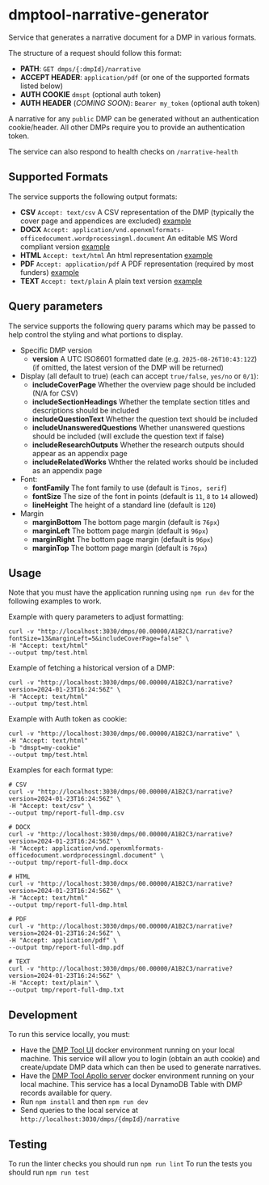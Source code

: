 # dmptool-narrative-generator
Service that generates a narrative document for a DMP in various formats. 

The structure of a request should follow this format: 
- **PATH**: `GET dmps/{:dmpId}/narrative`
- **ACCEPT HEADER**: `application/pdf` (or one of the supported formats listed below)
- **AUTH COOKIE** `dmspt` (optional auth token)
- **AUTH HEADER** (_COMING SOON_): `Bearer my_token` (optional auth token)

A narrative for any `public` DMP can be generated without an authentication cookie/header. All other DMPs require you to provide an authentication token.

The service can also respond to health checks on `/narrative-health`

## Supported Formats

The service supports the following output formats:
- **CSV** `Accept: text/csv` A CSV representation of the DMP (typically the cover page and appendices are excluded) [example]()
- **DOCX** `Accept: application/vnd.openxmlformats-officedocument.wordprocessingml.document` An editable MS Word compliant version [example]() 
- **HTML** `Accept: text/html` An html representation [example](https://dmptool.org/plans/51258/export?format=html&export%5Bform%5D=true&phase_id=&export%5Bproject_details%5D=true&export%5Bsection_headings%5D=true&export%5Bquestion_text%5D=true&export%5Bunanswered_questions%5D=true&export%5Bresearch_outputs%5D=true&export%5Brelated_identifiers%5D=true&export%5Bformatting%5D%5Bfont_face%5D=Tinos%2C+serif&export%5Bformatting%5D%5Bfont_size%5D=11&export%5Bformatting%5D%5Bmargin%5D%5Btop%5D=25&export%5Bformatting%5D%5Bmargin%5D%5Bbottom%5D=25&export%5Bformatting%5D%5Bmargin%5D%5Bleft%5D=25&export%5Bformatting%5D%5Bmargin%5D%5Bright%5D=25&button=)
- **PDF** `Accept: application/pdf` A PDF representation (required by most funders) [example](https://dmptool.org/plans/51258/export.pdf?export%5Bpub%5D=true&export%5Bquestion_headings%5D=true)
- **TEXT** `Accept: text/plain` A plain text version [example]()

## Query parameters

The service supports the following query params which may be passed to help control the styling and what portions to display.
- Specific DMP version
  - **version** A UTC ISO8601 formatted date (e.g. `2025-08-26T10:43:12Z`) (if omitted, the latest version of the DMP will be returned) 
- Display (all default to true) (each can accept `true/false`, `yes/no` or `0/1`):
  - **includeCoverPage** Whether the overview page should be included (N/A for CSV)
  - **includeSectionHeadings** Whether the template section titles and descriptions should be included
  - **includeQuestionText** Whether the question text should be included
  - **includeUnansweredQuestions** Whether unanswered questions should be included (will exclude the question text if false)
  - **includeResearchOutputs** Whether the research outputs should appear as an appendix page
  - **includeRelatedWorks** Whther the related works should be included as an appendix page
- Font:
  - **fontFamily** The font family to use (default is `Tinos, serif`)
  - **fontSize** The size of the font in points (default is `11`, `8` to `14` allowed)
  - **lineHeight** The height of a standard line (default is `120`)
- Margin
  - **marginBottom** The bottom page margin (default is `76px`)
  - **marginLeft** The bottom page margin (default is `96px`)
  - **marginRight** The bottom page margin (default is `96px`)
  - **marginTop** The bottom page margin (default is `76px`)

## Usage

Note that you must have the application running using `npm run dev` for the following examples to work.

Example with query parameters to adjust formatting:
```shell
curl -v "http://localhost:3030/dmps/00.00000/A1B2C3/narrative?fontSize=13&marginLeft=5&includeCoverPage=false" \
-H "Accept: text/html" 
--output tmp/test.html
```

Example of fetching a historical version of a DMP:
```shell
curl -v "http://localhost:3030/dmps/00.00000/A1B2C3/narrative?version=2024-01-23T16:24:56Z" \
-H "Accept: text/html"  
--output tmp/test.html
```

Example with Auth token as cookie:
```shell
curl -v "http://localhost:3030/dmps/00.00000/A1B2C3/narrative" \
-H "Accept: text/html" 
-b "dmspt=my-cookie"  
--output tmp/test.html
```

Examples for each format type:
```shell
# CSV
curl -v "http://localhost:3030/dmps/00.00000/A1B2C3/narrative?version=2024-01-23T16:24:56Z" \
-H "Accept: text/csv" \
--output tmp/report-full-dmp.csv

# DOCX
curl -v "http://localhost:3030/dmps/00.00000/A1B2C3/narrative?version=2024-01-23T16:24:56Z" \
-H "Accept: application/vnd.openxmlformats-officedocument.wordprocessingml.document" \
--output tmp/report-full-dmp.docx

# HTML
curl -v "http://localhost:3030/dmps/00.00000/A1B2C3/narrative?version=2024-01-23T16:24:56Z" \
-H "Accept: text/html" 
--output tmp/report-full-dmp.html  

# PDF
curl -v "http://localhost:3030/dmps/00.00000/A1B2C3/narrative?version=2024-01-23T16:24:56Z" \
-H "Accept: application/pdf" \
--output tmp/report-full-dmp.pdf

# TEXT
curl -v "http://localhost:3030/dmps/00.00000/A1B2C3/narrative?version=2024-01-23T16:24:56Z" \
-H "Accept: text/plain" \
--output tmp/report-full-dmp.txt
```

## Development

To run this service locally, you must: 
- Have the [DMP Tool UI](https://github.com/CDLUC3/dmsp_frontend_prototype) docker environment running on your local machine. This service will allow you to login (obtain an auth cookie) and create/update DMP data which can then be used to generate narratives.
- Have the [DMP Tool Apollo server](https://github.com/CDLUC3/dmsp_backend_prototype) docker environment running on your local machine. This service has a local DynamoDB Table with DMP records available for query.
- Run `npm install` and then `npm run dev`
- Send queries to the local service at `http://localhost:3030/dmps/{dmpId}/narrative`

## Testing

To run the linter checks you should run `npm run lint`
To run the tests you should run `npm run test`
